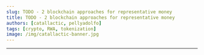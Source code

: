 ```yaml
---
slug: TODO - 2 blockchain approaches for representative money
title: TODO - 2 blockchain approaches for representative money
authors: [catallactic, pellyadolfo]
tags: [crypto, RWA, tokenization]
image: /img/catallactic-banner.jpg
---
```

---


